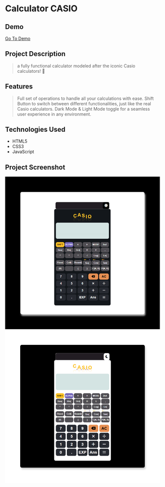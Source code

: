 # Calculator CASIO

## Demo
[Go To Demo](https://mohammedelsisi21.github.io/Calculator_CASIO/)

## Project Description
> a fully functional calculator modeled after the iconic Casio calculators! 🎉
## Features
> Full set of operations to handle all your calculations with ease.
> Shift Button to switch between different functionalities, just like the real Casio calculators.
> Dark Mode & Light Mode toggle for a seamless user experience in any environment.

## Technologies Used
- HTML5
- CSS3
- JavaScript


## Project Screenshot

<div style="display: flex; flex-wrap: wrap;">
    <img src="./image/1.png" width="100%" alt="Project ScreenShot" >
    <img src="./image/2.png" width="100%" alt="Project ScreenShot" >
</div>


